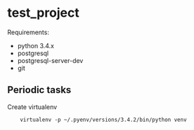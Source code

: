 test_project
=========

Requirements:

 -  python 3.4.x
 -  postgresql
 -  postgresql-server-dev
 -  git


Periodic tasks
-----

Create virtualenv
```
    virtualenv -p ~/.pyenv/versions/3.4.2/bin/python venv
```